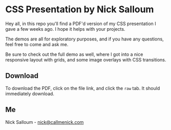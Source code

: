 # CSS Presentation by Nick Salloum

Hey all, in this repo you'll find a PDF'd version of my CSS presentation I gave a few weeks ago. I hope it helps with your projects.

The demos are all for exploratory purposes, and if you have any questions, feel free to come and ask me.

Be sure to check out the full demo as well, where I got into a nice responsive layout with grids, and some image overlays with CSS transitions.

## Download

To download the PDF, click on the file link, and click the `raw` tab. It should immediately download.

## Me

Nick Salloum - nick@callmenick.com
